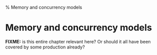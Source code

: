 % Memory and concurrency models

# Memory and concurrency models

**FIXME:** is this entire chapter relevant here? Or should it all have been covered by some production already?

